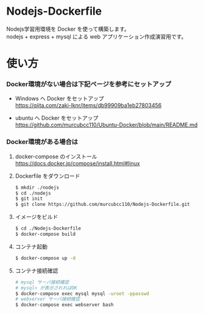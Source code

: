 # Nodejs-Dockerfile
Nodejs学習用環境を Docker を使って構築します。  
nodejs + express + mysql による web アプリケーション作成演習用です。


# 使い方

### Docker環境がない場合は下記ページを参考にセットアップ

- Windows へ Docker をセットアップ  
  https://qiita.com/zaki-lknr/items/db99909ba1eb27803456

- ubuntu へ Docker をセットアップ  
  https://github.com/murcubcc110/Ubuntu-Docker/blob/main/README.md

### Docker環境がある場合は

1. docker-compose のインストール  
  https://docs.docker.jp/compose/install.html#linux

1. Dockerfile をダウンロード
   ```bash
   $ mkdir ./nodejs
   $ cd ./nodejs
   $ git init
   $ git clone https://github.com/murcubcc110/Nodejs-Dockerfile.git
   ```

1. イメージをビルド
   ```bash
   $ cd ./Nodejs-Dockerfile
   $ docker-compose build
   ```

1. コンテナ起動
   ```bash
   $ docker-compose up -d
   ```

1. コンテナ接続確認
   ```bash
   # mysql サーバ接続確認
   # mysql> が表示されればOK
   $ docker-compose exec mysql mysql -uroot -ppasswd
   # webserver サーバ接続確認
   $ docker-compose exec webserver bash
   ```


